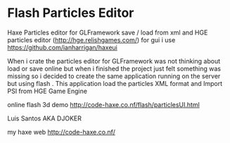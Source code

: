 Flash Particles Editor
===========
Haxe Particles editor for GLFramework
save / load from xml and HGE particles editor
(http://hge.relishgames.com/)
for gui i use https://github.com/ianharrigan/haxeui

When i crate the particles editor for GLFramework was not thinking about load or save online 
but when i finished the project just felt something was missing so i decided to create the same application
running on the server but using flash . 
This application load the particles XML format and Import PSI from HGE Game Engine 


online flash 3d demo
http://code-haxe.co.nf/flash/particlesUI.html

Luis Santos AKA DJOKER

my haxe web 
http://code-haxe.co.nf/